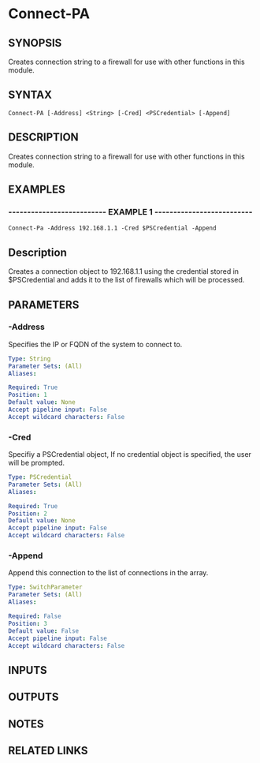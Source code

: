 ﻿---
external help file: pspaloalto-help.xml
Module Name: pspaloalto
online version: 
schema: 2.0.0
---

# Connect-PA

## SYNOPSIS
Creates connection string to a firewall for use with other functions in this module.

## SYNTAX

```
Connect-PA [-Address] <String> [-Cred] <PSCredential> [-Append]
```

## DESCRIPTION
Creates connection string to a firewall for use with other functions in this module.

## EXAMPLES

### -------------------------- EXAMPLE 1 --------------------------
```
Connect-Pa -Address 192.168.1.1 -Cred $PSCredential -Append
```

Description
-----------
Creates a connection object to 192.168.1.1 using the credential stored in $PSCredential and adds it to the list of firewalls which will be processed.

## PARAMETERS

### -Address
Specifies the IP or FQDN of the system to connect to.

```yaml
Type: String
Parameter Sets: (All)
Aliases: 

Required: True
Position: 1
Default value: None
Accept pipeline input: False
Accept wildcard characters: False
```

### -Cred
Specifiy a PSCredential object, If no credential object is specified, the user will be prompted.

```yaml
Type: PSCredential
Parameter Sets: (All)
Aliases: 

Required: True
Position: 2
Default value: None
Accept pipeline input: False
Accept wildcard characters: False
```

### -Append
Append this connection to the list of connections in the array.

```yaml
Type: SwitchParameter
Parameter Sets: (All)
Aliases: 

Required: False
Position: 3
Default value: False
Accept pipeline input: False
Accept wildcard characters: False
```

## INPUTS

## OUTPUTS

## NOTES

## RELATED LINKS


